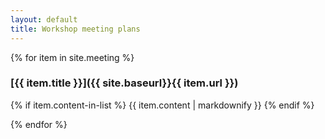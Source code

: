 ```yaml
---
layout: default
title: Workshop meeting plans
---
```


{% for item in site.meeting %}

### [{{ item.title }}]({{ site.baseurl}}{{ item.url }})

{% if item.content-in-list %}
{{ item.content | markdownify }}
{% endif %}

{% endfor %}
